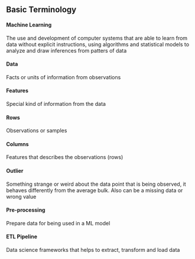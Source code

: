 ## Basic Terminology

#### Machine Learning

The use and development of computer systems that are able to learn from data without explicit instructions, using algorithms and statistical models to analyze and draw inferences from patters of data

#### Data

Facts or units of information from observations

#### Features

Special kind of information from the data

#### Rows

Observations or samples

#### Columns

Features that describes the observations (rows)

#### Outlier

Something strange or weird about the data point that is being observed, it behaves differently from the average bulk. Also can be a missing data or wrong value

#### Pre-processing

Prepare data for being used in a ML model

#### ETL Pipeline

Data science frameworks that helps to extract, transform and load data

